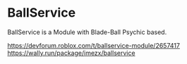# BallService
BallService is a Module with Blade-Ball Psychic based.

https://devforum.roblox.com/t/ballservice-module/2657417
https://wally.run/package/imezx/ballservice
